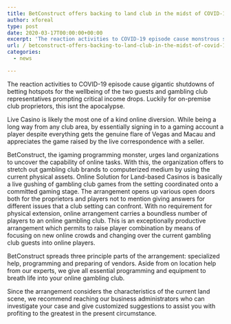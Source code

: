 ```yaml
---
title: BetConstruct offers backing to land club in the midst of COVID-19 pandemic
author: xforeal 
type: post
date: 2020-03-17T00:00:00+00:00
excerpt: 'The reaction activities to COVID-19 episode cause monstrous shutdowns of betting hotspots for the wellbeing of the two guests and gambling club representatives prompting huge income drops '
url: / betconstruct-offers-backing-to-land-club-in-the-midst-of-covid-19-pandemic/
categories:
  - news

---
```

The reaction activities to COVID-19 episode cause gigantic shutdowns of betting hotspots for the wellbeing of the two guests and gambling club representatives prompting critical income drops. Luckily for on-premise club proprietors, this isnt the apocalypse. 

Live Casino is likely the most one of a kind online diversion. While being a long way from any club area, by essentially signing in to a gaming account a player despite everything gets the genuine flare of Vegas and Macau and appreciates the game raised by the live correspondence with a seller. 

BetConstruct, the igaming programming monster, urges land organizations to uncover the capability of online tasks. With this, the organization offers to stretch out gambling club brands to computerized medium by using the current physical assets. Online Solution for Land-based Casinos is basically a live gushing of gambling club games from the setting coordinated onto a committed gaming stage. The arrangement opens up various open doors both for the proprietors and players not to mention giving answers for different issues that a club setting can confront. With no requirement for physical extension, online arrangement carries a boundless number of players to an online gambling club. This is an exceptionally productive arrangement which permits to raise player combination by means of focusing on new online crowds and changing over the current gambling club guests into online players. 

BetConstruct spreads three principle parts of the arrangement: specialized help, programming and preparing of vendors. Aside from on location help from our experts, we give all essential programming and equipment to breath life into your online gambling club. 

Since the arrangement considers the characteristics of the current land scene, we recommend reaching our business administrators who can investigate your case and give customized suggestions to assist you with profiting to the greatest in the present circumstance.